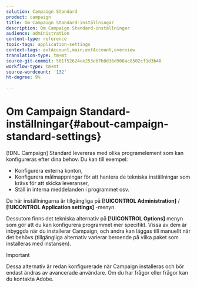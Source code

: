 ```yaml
---
solution: Campaign Standard
product: campaign
title: Om Campaign Standard-inställningar
description: Om Campaign Standard-inställningar
audience: administration
content-type: reference
topic-tags: application-settings
context-tags: extAccount,main;extAccount,overview
translation-type: tm+mt
source-git-commit: 501f52624ce253eb7b0d36d908ac8502cf1d3b48
workflow-type: tm+mt
source-wordcount: '132'
ht-degree: 9%

---
```



# Om Campaign Standard-inställningar{#about-campaign-standard-settings}

[!DNL Campaign] Standard levereras med olika programelement som kan konfigureras efter dina behov. Du kan till exempel:

* Konfigurera externa konton,
* Konfigurera målmappningar för att hantera de tekniska inställningar som krävs för att skicka leveranser,
* Ställ in interna meddelanden i programmet osv.

De här inställningarna är tillgängliga på **[!UICONTROL Administration]** / **[!UICONTROL Application settings]** -menyn.

Dessutom finns det tekniska alternativ på **[!UICONTROL Options]** menyn som gör att du kan konfigurera programmet mer specifikt. Vissa av dem är inbyggda när du installerar Campaign, och andra kan läggas till manuellt när det behövs (tillgängliga alternativ varierar beroende på vilka paket som installeras med instansen).

>[!IMPORTANT]
>
>Dessa alternativ är redan konfigurerade när Campaign installeras och bör endast ändras av avancerade användare. Om du har frågor eller frågor kan du kontakta Adobe.
